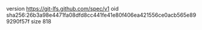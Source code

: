 version https://git-lfs.github.com/spec/v1
oid sha256:26b3a98e4471fa08dfd8cc441fe41e80f406ea421556ce0acb565e899290f57f
size 818
